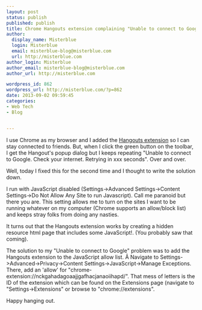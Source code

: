 ```yaml
---
layout: post
status: publish
published: publish
title: Chrome Hangouts extension complaining "Unable to connect to Google"
author:
  display_name: Misterblue
  login: Misterblue
  email: misterblue-blog@misterblue.com
  url: http://misterblue.com
author_login: Misterblue
author_email: misterblue-blog@misterblue.com
author_url: http://misterblue.com

wordpress_id: 862
wordpress_url: http://misterblue.com/?p=862
date: 2013-09-02 09:59:45
categories:
- Web Tech
- Blog


---
```

I use Chrome as my browser and I added the <a href="https://chrome.google.com/webstore/detail/hangouts/nckgahadagoaajjgafhacjanaoiihapd">Hangouts extension</a> so I can stay connected to friends. But, when I click the green button on the toolbar, I get the Hangout's popup dialog but I keeps repeating "Unable to connect to Google. Check your internet. Retrying in xxx seconds". Over and over.

Well, today I fixed this for the second time and I thought to write the solution down.

I run with JavaScript disabled (Settings-&gt;Advanced Settings-&gt;Content Settings-&gt;Do Not Allow Any Site to run Javascript). Call me paranoid but there you are. This setting allows me to turn on the sites I want to be running whatever on my computer (Chrome supports an allow/block list) and keeps stray folks from doing any nasties.

It turns out that the Hangouts extension works by creating a hidden resource html page that includes some JavaScript!. (You probably saw that coming).

The solution to my "Unable to connect to Google" problem was to add the Hangouts extension to the JavaScript allow list. Â Navigate to Settings-&gt;Advanced-&gt;Privacy-&gt;Content Settings-&gt;JavaScript-&gt;Manage Exceptions. There, add an 'allow' for "chrome-extension://nckgahadagoaajjgafhacjanaoiihapd/". That mess of letters is the ID of the extension which can be found on the Extensions page (navigate to "Settings-&gt;Extensions" or browse to "chrome://extensions".

Happy hanging out.
